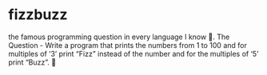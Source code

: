 # fizzbuzz
the famous programming question in every language I know 🦆.
The Question -
Write a program that prints the numbers from 1 to 100 and for multiples of ‘3’ print “Fizz” instead of the number and for the multiples of ‘5’ print “Buzz”. 👀
